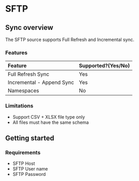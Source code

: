 # SFTP

## Sync overview

The SFTP source supports Full Refresh and Incremental sync.


### Features

| Feature | Supported?\(Yes/No\)
| :--- | :--- |
| Full Refresh Sync | Yes |
| Incremental - Append Sync | Yes |
| Namespaces | No |

### Limitations

- Support CSV + XLSX file type only
- All files must have the same schema

## Getting started

### Requirements

* SFTP Host
* SFTP User name
* SFTP Password
